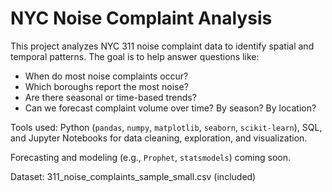 # NYC Noise Complaint Analysis

This project analyzes NYC 311 noise complaint data to identify spatial and temporal patterns. The goal is to help answer questions like:

- When do most noise complaints occur?
- Which boroughs report the most noise?
- Are there seasonal or time-based trends?
- Can we forecast complaint volume over time? By season? By location?

Tools used: Python (`pandas`, `numpy`, `matplotlib`, `seaborn`, `scikit-learn`), SQL, and Jupyter Notebooks for data cleaning, exploration, and visualization.

Forecasting and modeling (e.g., `Prophet`, `statsmodels`) coming soon.

Dataset: 311_noise_complaints_sample_small.csv (included)